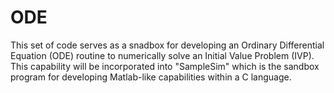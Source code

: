 ODE
====

This set of code serves as a snadbox for developing an Ordinary
Differential Equation (ODE) routine to numerically solve an 
Initial Value Problem (IVP).  This capability will be incorporated 
into "SampleSim" which is the sandbox program for developing 
Matlab-like capabilities within a C language.



